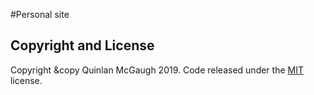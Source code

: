 #Personal site

## Copyright and License

Copyright &copy Quinlan McGaugh 2019. Code released under the [MIT](https://github.com/BlackrockDigital/startbootstrap-agency/blob/gh-pages/LICENSE) license.

